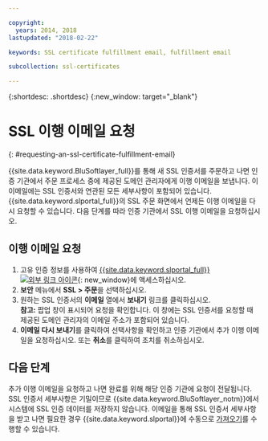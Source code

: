 ```yaml
---

copyright:
  years: 2014, 2018
lastupdated: "2018-02-22"

keywords: SSL certificate fulfillment email, fulfillment email

subcollection: ssl-certificates

---
```


{:shortdesc: .shortdesc}
{:new_window: target="_blank"}

# SSL 이행 이메일 요청
{: #requesting-an-ssl-certificate-fulfillment-email}

{{site.data.keyword.BluSoftlayer_full}}를 통해 새 SSL 인증서를 주문하고 나면 인증 기관에서 주문 프로세스 중에 제공된 도메인 관리자에게 이행 이메일을 보냅니다. 이 이메일에는 SSL 인증서와 연관된 모든 세부사항이 포함되어 있습니다. {{site.data.keyword.slportal_full}}의 SSL 주문 화면에서 언제든 이행 이메일을 다시 요청할 수 있습니다. 다음 단계를 따라 인증 기관에서 SSL 이행 이메일을 요청하십시오.

## 이행 이메일 요청

1. 고유 인증 정보를 사용하여 [{{site.data.keyword.slportal_full}} ![외부 링크 아이콘](../../icons/launch-glyph.svg "외부 링크 아이콘")](https://control.softlayer.com/){: new_window}에 액세스하십시오.
2. **보안** 메뉴에서 **SSL > 주문**을 선택하십시오.
3. 원하는 SSL 인증서의 **이메일** 열에서 **보내기** 링크를 클릭하십시오.<br/>**참고:** 팝업 창이 표시되어 요청을 확인합니다. 이 창에는 SSL 인증서를 요청할 때 제공된 도메인 관리자의 이메일 주소가 포함되어 있습니다.
4. **이메일 다시 보내기**를 클릭하여 선택사항을 확인하고 인증 기관에서 추가 이행 이메일을 요청하십시오.  또는 **취소**를 클릭하여 조치를 취소하십시오.

## 다음 단계

추가 이행 이메일을 요청하고 나면 완료를 위해 해당 인증 기관에 요청이 전달됩니다. SSL 인증서 세부사항은 기밀이므로 {{site.data.keyword.BluSoftlayer_notm}}에서 시스템에 SSL 인증 데이터를 저장하지 않습니다. 이메일을 통해 SSL 인증서 세부사항을 받고 나면 필요한 경우 {{site.data.keyword.slportal}}에 수동으로 [가져오기](/docs/infrastructure/ssl-certificates?topic=ssl-certificates-importing-ssl-certificates)를 수행할 수 있습니다.

